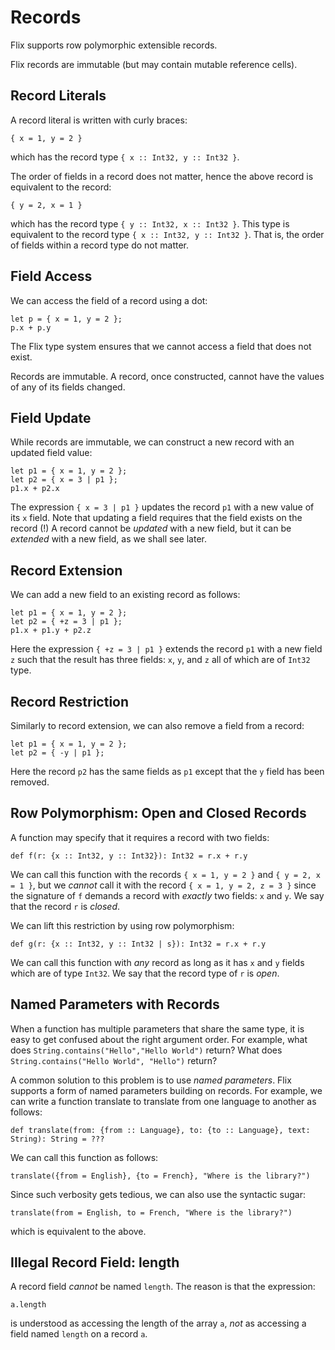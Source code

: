 # Records

Flix supports row polymorphic extensible records.

Flix records are immutable (but may contain mutable
reference cells).

## Record Literals

A record literal is written with curly braces:

```flix
{ x = 1, y = 2 }
```

which has the record type
`{ x :: Int32, y :: Int32 }`.

The order of fields in a record does not matter,
hence the above record is equivalent to the
record:

```flix
{ y = 2, x = 1 }
```

which has the record type
`{ y :: Int32, x :: Int32 }`.
This type is equivalent to the record type
`{ x :: Int32, y :: Int32 }`.
That is, the order of fields within a record type do
not matter.

## Field Access

We can access the field of a record using a dot:

```flix
let p = { x = 1, y = 2 };
p.x + p.y
```

The Flix type system ensures that we cannot access a
field that does not exist.

Records are immutable. A record, once constructed,
cannot have the values of any of its fields changed.

## Field Update

While records are immutable, we can construct a new
record with an updated field value:

```flix
let p1 = { x = 1, y = 2 };
let p2 = { x = 3 | p1 };
p1.x + p2.x
```

The expression `{ x = 3 | p1 }` updates the record
`p1` with a new value of its `x` field.
Note that updating a field requires that the field
exists on the record (!) A record cannot be
*updated* with a new field, but it can be *extended*
with a new field, as we shall see later.

## Record Extension

We can add a new field to an existing record as follows:

```flix
let p1 = { x = 1, y = 2 };
let p2 = { +z = 3 | p1 };
p1.x + p1.y + p2.z
```

Here the expression `{ +z = 3 | p1 }` extends the
record `p1` with a new field `z` such that the
result has three fields: `x`, `y`, and `z` all of
which are of `Int32` type.

## Record Restriction

Similarly to record extension, we can also remove a
field from a record:

```flix
let p1 = { x = 1, y = 2 };
let p2 = { -y | p1 };
```

Here the record `p2` has the same fields as `p1`
except that the `y` field has been removed.

## Row Polymorphism: Open and Closed Records

A function may specify that it requires a record
with two fields:

```flix
def f(r: {x :: Int32, y :: Int32}): Int32 = r.x + r.y
```

We can call this function with the records
`{ x = 1, y = 2 }` and `{ y = 2, x = 1 }`, but we
*cannot* call it with the record
`{ x = 1, y = 2, z = 3 }` since the signature of `f`
demands a record with *exactly* two fields: `x` and
`y`.
We say that the record `r` is *closed*.

We can lift this restriction by using row
polymorphism:

```flix
def g(r: {x :: Int32, y :: Int32 | s}): Int32 = r.x + r.y
```

We can call this function with *any* record as long
as it has `x` and `y` fields which are of type
`Int32`.
We say that the record type of `r` is *open*.

## Named Parameters with Records

When a function has multiple parameters that share
the same type, it is easy to get confused about the
right argument order.
For example, what does
`String.contains("Hello","Hello World")` return?
What does `String.contains("Hello World", "Hello")`
return?

A common solution to this problem is to use
*named parameters*.
Flix supports a form of named parameters building on
records.
For example, we can write a function translate to
translate from one language to another as follows:

```flix
def translate(from: {from :: Language}, to: {to :: Language}, text: String): String = ???
```

We can call this function as follows:

```flix
translate({from = English}, {to = French}, "Where is the library?")
```

Since such verbosity gets tedious, we can also use
the syntactic sugar:

```flix
translate(from = English, to = French, "Where is the library?")
```

which is equivalent to the above.

## Illegal Record Field: length

A record field *cannot* be named `length`.
The reason is that the expression:

```flix
a.length
```

is understood as accessing the length of the array
`a`, *not* as accessing a field named `length` on a
record `a`.
